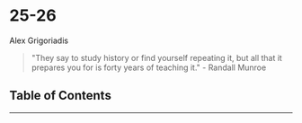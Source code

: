 
# 25-26
Alex Grigoriadis

>"They say to study history or find yourself repeating it, but all that it prepares you for is forty years of teaching it."
\- Randall Munroe

## Table of Contents


----------


<!--stackedit_data:
eyJoaXN0b3J5IjpbLTEzMDMwMDE1MDQsLTEyNDU2MjMzOThdfQ
==
-->